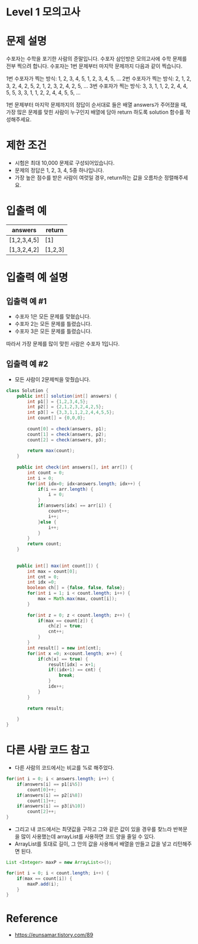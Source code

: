 

# Level 1 모의고사

# 문제 설명

수포자는 수학을 포기한 사람의 준말입니다. 수포자 삼인방은 모의고사에 수학 문제를 전부 찍으려 합니다. 수포자는 1번 문제부터 마지막 문제까지 다음과 같이 찍습니다.

1번 수포자가 찍는 방식: 1, 2, 3, 4, 5, 1, 2, 3, 4, 5, ...
2번 수포자가 찍는 방식: 2, 1, 2, 3, 2, 4, 2, 5, 2, 1, 2, 3, 2, 4, 2, 5, ...
3번 수포자가 찍는 방식: 3, 3, 1, 1, 2, 2, 4, 4, 5, 5, 3, 3, 1, 1, 2, 2, 4, 4, 5, 5, ...

1번 문제부터 마지막 문제까지의 정답이 순서대로 들은 배열 answers가 주어졌을 때, 가장 많은 문제를 맞힌 사람이 누구인지 배열에 담아 return 하도록 solution 함수를 작성해주세요.

# 제한 조건

- 시험은 최대 10,000 문제로 구성되어있습니다.
- 문제의 정답은 1, 2, 3, 4, 5중 하나입니다.
- 가장 높은 점수를 받은 사람이 여럿일 경우, return하는 값을 오름차순 정렬해주세요.

# 입출력 예

| answers     | return  |
| ----------- | ------- |
| [1,2,3,4,5] | [1]     |
| [1,3,2,4,2] | [1,2,3] |

# 입출력 예 설명

## 입출력 예 #1

- 수포자 1은 모든 문제를 맞혔습니다.
- 수포자 2는 모든 문제를 틀렸습니다.
- 수포자 3은 모든 문제를 틀렸습니다.

따라서 가장 문제를 많이 맞힌 사람은 수포자 1입니다.

## 입출력 예 #2

- 모든 사람이 2문제씩을 맞췄습니다.



```java
class Solution {
    public int[] solution(int[] answers) {
        int p1[] = {1,2,3,4,5};
		int p2[] = {2,1,2,3,2,4,2,5};
		int p3[] = {3,3,1,1,2,2,4,4,5,5};
        int count[] = {0,0,0};
        
        count[0] = check(answers, p1);
		count[1] = check(answers, p2);
		count[2] = check(answers, p3);
        
        return max(count);
    }
    
    public int check(int answers[], int arr[]) {
		int count = 0;
		int i = 0;
		for(int idx=0; idx<answers.length; idx++) {
			if(i == arr.length) {
				i = 0;
			}
			if(answers[idx] == arr[i]) {
				count++;
				i++;
			}else {
				i++;
			}
		}	
		return count;
	}
    
    
    public int[] max(int count[]) {
		int max = count[0];
		int cnt = 0;
		int idx =0;
		boolean ch[] = {false, false, false};
		for(int i = 1; i < count.length; i++) {
			max = Math.max(max, count[i]);
		}
		
		for(int z = 0; z < count.length; z++) {
			if(max == count[z]) {
				ch[z] = true;
				cnt++;
			}
		}
		int result[] = new int[cnt];
		for(int x =0; x<count.length; x++) {
			if(ch[x] == true) {
				result[idx] = x+1;
				if((idx+1) == cnt) {
					break;
				}
				idx++;
			}
		}
		
		return result;
		
	}
}
```



# 다른 사람 코드 참고

- 다른 사람의 코드에서는 비교를 %로 해주었다.

```java
for(int i = 0; i < answers.length; i++) {
	if(answers[i] == p1[i%5])
		count[0]++;
	if(answers[i] == p2[i%8])
		count[1]++;
	if(answers[i] == p3[i%10])
		count[2]++;
}
```

- 그리고 내 코드에서는 최댓값을 구하고 그와 같은 값이 있을 경우를 찾느라 반복문을 많이 사용했는데 arrayList를 사용하면 코드 양을 줄일 수 있다.
- ArrayList를 토대로 길이, 그 안의 값을 사용해서 배열을 만들고 값을 넣고 리턴해주면 된다.

```java
List <Integer> maxP = new ArrayList<>();

for(int i = 0; i < count.length; i++) {
	if(max == count[i]) {
		maxP.add(i);
	}
}
```



# Reference

- https://eunsamar.tistory.com/89

